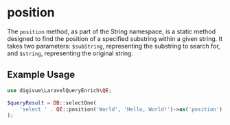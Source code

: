 # position

The `position` method, as part of the String namespace, is a static method designed to find the position of a specified
substring within a given string. It takes two parameters: `$subString`, representing the substring to search for,
and `$string`, representing the original string.

## Example Usage

```php
use digivue\LaravelQueryEnrich\QE;

$queryResult = DB::selectOne(
    'select ' . QE::position('World', 'Hello, World!')->as('position')
);
```